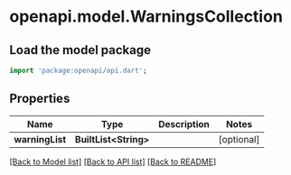 # openapi.model.WarningsCollection

## Load the model package
```dart
import 'package:openapi/api.dart';
```

## Properties
Name | Type | Description | Notes
------------ | ------------- | ------------- | -------------
**warningList** | **BuiltList&lt;String&gt;** |  | [optional] 

[[Back to Model list]](../README.md#documentation-for-models) [[Back to API list]](../README.md#documentation-for-api-endpoints) [[Back to README]](../README.md)



